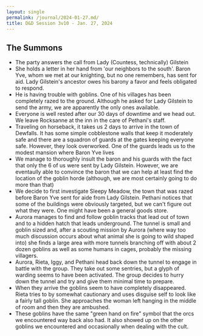 ```yaml
---
layout: single
permalink: /journal/2024-01-27.md/
title: D&D Session 3v10 - Jan. 27, 2024
---
```


## The Summons

- The party answers the call from Lady (Countess, technically) Gilstein
- She holds a letter in her hand from 'our neighbors to the south'.  Baron Yve, whom we met at our knighting, but no one remembers, has sent for aid. Lady Gilstein's ancestor owes his barony a favor and feels obligated to respond.
- He is having trouble with goblins. One of his villages has been completely razed to the ground. Although he asked for Lady Gilstein to send the army, we are apparently the only ones available.
- Everyone is well rested after our 30 days of downtime and we head out. We leave Rocksanne at the inn in the care of Pethani's staff.
- Traveling on horseback, it takes us 2 days to arrive in the town of Dewfalls. It has some simple cobblestone walls that keep it moderately safe and there are a squadron of guards at the gates keeping everyone safe. However, they look overworked. One of the guards leads us to the modest mansion where Baron Yve lives
- We manage to thoroughly insult the baron and his guards with the fact that only the 6 of us were sent by Lady Gilstein. However, we are eventaully able to convince the baron that we can help at least find the location of the goblin horde (although, we are most certainly going to do more than that)
- We decide to first investigate Sleepy Meadow, the town that was razed before Baron Yve sent for aide from Lady Gilstein. Pethani notices that some of the buildings were obviously targeted, but we can't figure out what they were. One might have been a general goods store.
- Aurora manages to find and follow goblin tracks that lead out of town and to a hidden hatch that leads underground. The tunnel is small and goblin sized and, after a scouting mission by Aurora (where way too much discussion occurs about what animal she is going to wild shaped into) she finds a large area with more tunnels branching off with about 2 dozen goblins as well as some humans in cages, probably the missing villagers.
- Aurora, Rieta, Iggy, and Pethani head back down the tunnel to engage in battle with the group. They take out some sentries, but a glyph of warding seems to have been activated. The group decides to hurry down the tunnel and try and give them minimal time to prepare.
- When they arrive the goblins seem to have completely disappeared. Rieta tries to by somewhat cautionary and uses disguise self to look like a fairly tall goblin. She approaches the woman left hanging in the middle of room and then they are ambushed.
- These goblins have the same "green hand on fire" symbol that the orcs we encountered way back also had. It also showed up on the other goblins we encountered and occasionally when dealing with the cult.